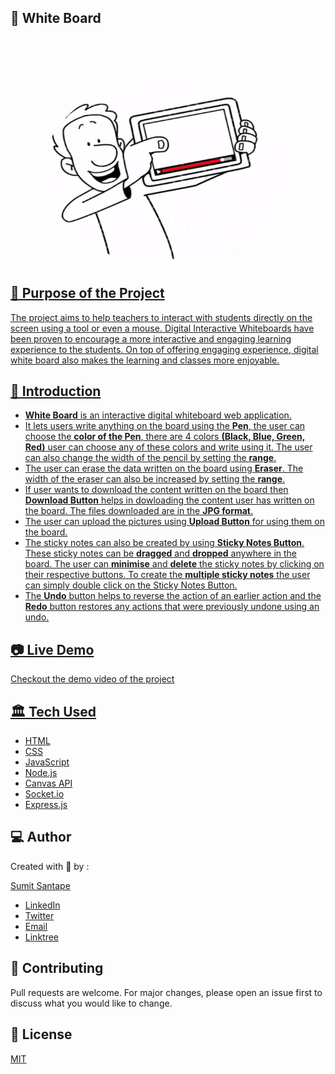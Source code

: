 ## 🚀 White Board

<p align="center">
<br>
    
<br>
<br>
</p>
<p align="center">
    <a href="https://github.com/sumitsantape30/White-Board">
        <img style="border-radius:50%" src="https://github.com/sumitsantape30/White-Board/blob/main/Public/Icons/wb.png" alt="Logo" width="400" height="300"> 
</p>
 
        
## 🎯 Purpose of the Project
 The project aims to help teachers to interact with students directly on the screen using a tool or even a mouse. Digital Interactive Whiteboards have been proven to encourage a more interactive and engaging learning experience to the students. On top of offering engaging experience, digital white board also makes the learning and classes more enjoyable.

    
## 📌 Introduction 

- **White Board** is an interactive digital whiteboard web application.
- It lets users write anything on the board using the **Pen**, the user can choose the **color of the Pen**, there are 4 colors **(Black, Blue, Green, Red)** user can choose any of these colors and write using it. The user can also change the width of the pencil by setting the **range**.
- The user can erase the data written on the board using **Eraser**. The width of the eraser can also be increased by setting the **range**.
- If user wants to download the content written on the board then **Download Button** helps in dowloading the content user has written on the board. The files downloaded are in the **JPG format**.
- The user can upload the pictures using **Upload Button** for using them on the board.
- The sticky notes can also be created by using **Sticky Notes Button**. These sticky notes can be **dragged** and **dropped** anywhere in the board. The user can **minimise** and **delete** the sticky notes by clicking on their respective buttons. To create the **multiple sticky notes** the user can simply double click on the Sticky Notes Button. 
- The **Undo** button helps to reverse the action of an earlier action and the **Redo** button restores any actions that were previously undone using an undo.

    
## 📷 Live Demo 

Checkout the demo video of the project


## 🏛️ Tech Used

- [HTML](https://developer.mozilla.org/en-US/docs/Learn/HTML)
- [CSS](https://developer.mozilla.org/en-US/docs/Web/CSS)
- [JavaScript](https://javascript.info/)
- [Node.js](https://nodejs.dev/learn)
- [Canvas API](https://developer.mozilla.org/en-US/docs/Web/API/Canvas_API)
- [Socket.io](https://socket.io/docs/v4/)
- [Express.js](https://expressjs.com/)


## 💻 Author

Created with 💖 by :
    
  [Sumit Santape](https://github.com/sumitsantape30) 

- [LinkedIn](https://www.linkedin.com/in/sumit-santape-32b82b190)
- [Twitter](https://twitter.com/sumitsantape?t=ATSNSAakdkq8TKbPk_NdQA&s=08)
- [Email](sumitsantape@gmail.com)
- [Linktree](https://linktr.ee/sumitsantape)


## 🤝 Contributing
Pull requests are welcome. For major changes, please open an issue first to discuss what you would like to change.


## 📃 License
[MIT](https://choosealicense.com/licenses/mit/)
